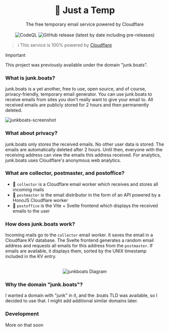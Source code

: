 <h1 align="center">📮 Just a Temp</h1>
<p align="center">The free temporary email service powered by Cloudflare
  <br>
  </br>
  <img alt="CodeQL" src="https://github.com/berrysauce/justatemp/actions/workflows/github-code-scanning/codeql/badge.svg">
  <img alt="GitHub release (latest by date including pre-releases)" src="https://img.shields.io/github/v/release/berrysauce/junk.boats?color=blue&include_prereleases&label=latest%20release">
</p>

> ℹ️ This service is 100% powered by [Cloudflare](https://www.cloudflare.com/)

> [!IMPORTANT]
> This project was previously available under the domain "junk.boats".

### What is junk.boats?
junk.boats is a yet another, free to use, open source, and of course, privacy-friendly, temporary email generator. You can use junk.boats to receive emails from sites you don't really want to give your email to. All received emails are publicly stored for 2 hours and then permanently deleted.

<img alt="junkboats-screenshot" src="https://bcdn.berrysauce.me/shared/screely-1676654369981.png">

### What about privacy?
junk.boats only stores the received emails. No other user data is stored. The emails are automatically deleted after 2 hours. Until then, everyone with the receiving address can view the emails this address received. For analytics, junk.boats uses Cloudflare's anonymous web analytics.

### What are collector, postmaster, and postoffice?
- 📮 `collector` is a Cloudflare email worker which receives and stores all incoming mails
- 🚚 `postmaster` is the email distributor in the form of an API powered by a HonoJS Cloudflare worker
- 🏤 `postoffice` is the Vite + Svelte frontend which displays the received emails to the user

### How does junk.boats work?
Incoming mails go to the `collector` email worker. It saves the email in a Cloudflare KV database. The Svelte frontend generates a random email address and requests all emails for this address from the `postmaster`. If emails are available, it displays them, sorted by the UNIX timestamp included in the KV entry.

<p align="center">
  <br>
  <img alt="junkboats Diagram" src="https://bcdn.berrysauce.me/shared/Unbenanntes%20Diagramm.drawio(3).png">
  <br>
</p>

### Why the domain "junk.boats"?
I wanted a domain with "junk" in it, and the .boats TLD was available, so I decided to use that. I might add additional similar domains later.

### Development
More on that soon
